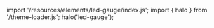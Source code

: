 <!--
type: template
name: led-gauge
-->

import '/resources/elements/led-gauge/index.js';
import { halo } from '/theme-loader.js';
halo('led-gauge');
